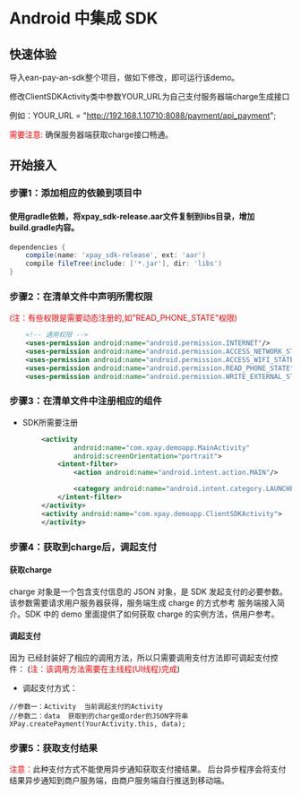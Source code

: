 Android 中集成  SDK
============
 
## 快速体验
导入ean-pay-an-sdk整个项目，做如下修改，即可运行该demo。 

修改ClientSDKActivity类中参数YOUR_URL为自己支付服务器端charge生成接口

例如：YOUR_URL = "http://192.168.1.10710:8088/payment/api_payment";

<font color="red">需要注意: </font>确保服务器端获取charge接口畅通。

## 开始接入
### 步骤1：添加相应的依赖到项目中
#### 使用gradle依赖，将xpay_sdk-release.aar文件复制到libs目录，增加build.gradle内容。

``` groovy
dependencies {
    compile(name: 'xpay_sdk-release', ext: 'aar')
    compile fileTree(include: ['*.jar'], dir: 'libs')
}
```

### 步骤2：在清单文件中声明所需权限
<font color='red'>(注：有些权限是需要动态注册的,如"READ_PHONE_STATE"权限)</font>

``` xml
    <!-- 通用权限 -->
    <uses-permission android:name="android.permission.INTERNET"/>
    <uses-permission android:name="android.permission.ACCESS_NETWORK_STATE"/>
    <uses-permission android:name="android.permission.ACCESS_WIFI_STATE"/>
    <uses-permission android:name="android.permission.READ_PHONE_STATE"/>
    <uses-permission android:name="android.permission.WRITE_EXTERNAL_STORAGE"/>
```
    
### 步骤3：在清单文件中注册相应的组件
-  SDK所需要注册

``` xml
        <activity
                android:name="com.xpay.demoapp.MainActivity"
                android:screenOrientation="portrait">
            <intent-filter>
                <action android:name="android.intent.action.MAIN"/>

                <category android:name="android.intent.category.LAUNCHER"/>
            </intent-filter>
        </activity>
        <activity android:name="com.xpay.demoapp.ClientSDKActivity">
        </activity>
```

### 步骤4：获取到charge后，调起支付
#### 获取charge
charge 对象是一个包含支付信息的 JSON 对象，是  SDK 发起支付的必要参数。该参数需要请求用户服务器获得，服务端生成 charge 的方式参考 服务端接入简介。SDK 中的 demo 里面提供了如何获取 charge 的实例方法，供用户参考。

#### 调起支付
因为  已经封装好了相应的调用方法，所以只需要调用支付方法即可调起支付控件：
(<font color='red'>注：该调用方法需要在主线程(UI线程)完成</font>)

- 调起支付方式：

``` java_holder_method_tree
//参数一：Activity  当前调起支付的Activity
//参数二：data  获取到的charge或order的JSON字符串
XPay.createPayment(YourActivity.this, data);
```

### 步骤5：获取支付结果
<font color='red'>注意：</font>此种支付方式不能使用异步通知获取支付接结果。
后台异步程序会将支付结果异步通知到商户服务端，由商户服务端自行推送到移动端。
